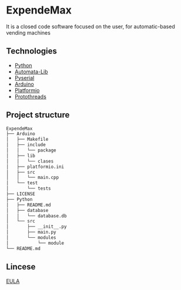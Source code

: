 # ExpendeMax

It is a closed code software focused on the user, for automatic-based vending machines

## Technologies

- [Python](https://www.python.org/)
- [Automata-Lib](https://pypi.org/project/automata-lib/)
- [Pyserial](https://pypi.org/project/pyserial/)
- [Arduino](https://www.arduino.cc/)
- [Platformio](https://platformio.org/)
- [Protothreads](https://platformio.org/lib/show/10792/Protothreads)


## Project structure

```bash
ExpendeMax
├── Arduino
│   ├── Makefile
│   ├── include
│   │   └── package
│   ├── lib
│   │   └── clases
│   ├── platformio.ini
│   ├── src
│   │   └── main.cpp
│   └── test
│       └── tests
├── LICENSE
├── Python
│   ├── README.md
│   ├── database
│   │   └── database.db
│   └── src
│       ├── __init__.py
│       ├── main.py
│       └── modules
│           └── module
└── README.md
```

## Lincese
[EULA](https://www.termsfeed.com/live/c3094866-ad96-4717-845d-0b2fede7e1a2)

